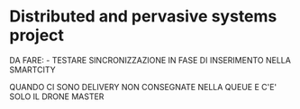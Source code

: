 # Distributed and pervasive systems project

DA FARE:
    - TESTARE SINCRONIZZAZIONE IN FASE DI INSERIMENTO NELLA SMARTCITY




QUANDO CI SONO DELIVERY NON CONSEGNATE NELLA QUEUE E C'E' SOLO IL DRONE MASTER
